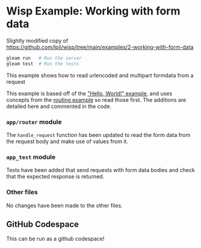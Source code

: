 # Wisp Example: Working with form data

Slightly modified copy of <https://github.com/lpil/wisp/tree/main/examples/2-working-with-form-data>

```sh
gleam run   # Run the server
gleam test  # Run the tests
```

This example shows how to read urlencoded and multipart formdata from a request

This example is based off of the ["Hello, World!" example][hello], and uses
concepts from the [routing example][routing] so read those first. The additions
are detailed here and commented in the code.

[hello]: https://github.com/lpil/wisp/tree/main/examples/0-hello-world
[routing]: https://github.com/lpil/wisp/tree/main/examples/1-routing

### `app/router` module

The `handle_request` function has been updated to read the form data from the
request body and make use of values from it.

### `app_test` module

Tests have been added that send requests with form data bodies and check that
the expected response is returned.

### Other files

No changes have been made to the other files.

## GitHub Codespace

This can be run as a github codespace!
